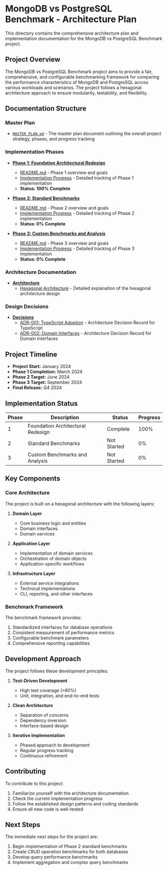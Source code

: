 # MongoDB vs PostgreSQL Benchmark - Architecture Plan

This directory contains the comprehensive architecture plan and implementation documentation for the MongoDB vs PostgreSQL Benchmark project.

## Project Overview

The MongoDB vs PostgreSQL Benchmark project aims to provide a fair, comprehensive, and configurable benchmarking framework for comparing the performance characteristics of MongoDB and PostgreSQL across various workloads and scenarios. The project follows a hexagonal architecture approach to ensure modularity, testability, and flexibility.

## Documentation Structure

### Master Plan

- [`MASTER_PLAN.md`](./MASTER_PLAN.md) - The master plan document outlining the overall project strategy, phases, and progress tracking

### Implementation Phases

- **[Phase 1: Foundation Architectural Redesign](./phase-1/)**
  - [README.md](./phase-1/README.md) - Phase 1 overview and goals
  - [Implementation Progress](./phase-1/implementation-progress.md) - Detailed tracking of Phase 1 implementation
  - **Status: 100% Complete**

- **[Phase 2: Standard Benchmarks](./phase-2/)**
  - [README.md](./phase-2/README.md) - Phase 2 overview and goals
  - [Implementation Progress](./phase-2/implementation-progress.md) - Detailed tracking of Phase 2 implementation
  - **Status: 0% Complete**

- **[Phase 3: Custom Benchmarks and Analysis](./phase-3/)**
  - [README.md](./phase-3/README.md) - Phase 3 overview and goals
  - [Implementation Progress](./phase-3/implementation-progress.md) - Detailed tracking of Phase 3 implementation
  - **Status: 0% Complete**

### Architecture Documentation

- **[Architecture](./architecture/)**
  - [Hexagonal Architecture](./architecture/hexagonal-architecture.md) - Detailed explanation of the hexagonal architecture design

### Design Decisions

- **[Decisions](./decisions/)**
  - [ADR-001: TypeScript Adoption](./decisions/adr-001-typescript-adoption.md) - Architecture Decision Record for TypeScript
  - [ADR-002: Domain Interfaces](./decisions/adr-002-domain-interfaces.md) - Architecture Decision Record for Domain Interfaces

## Project Timeline

- **Project Start:** January 2024
- **Phase 1 Completion:** March 2024
- **Phase 2 Target:** June 2024
- **Phase 3 Target:** September 2024
- **Final Release:** Q4 2024

## Implementation Status

| Phase | Description | Status | Progress |
|-------|-------------|--------|----------|
| 1 | Foundation Architectural Redesign | Complete | 100% |
| 2 | Standard Benchmarks | Not Started | 0% |
| 3 | Custom Benchmarks and Analysis | Not Started | 0% |

## Key Components

### Core Architecture

The project is built on a hexagonal architecture with the following layers:

1. **Domain Layer**
   - Core business logic and entities
   - Domain interfaces
   - Domain services

2. **Application Layer**
   - Implementation of domain services
   - Orchestration of domain objects
   - Application-specific workflows

3. **Infrastructure Layer**
   - External service integrations
   - Technical implementations
   - CLI, reporting, and other interfaces

### Benchmark Framework

The benchmark framework provides:

1. Standardized interfaces for database operations
2. Consistent measurement of performance metrics
3. Configurable benchmark parameters
4. Comprehensive reporting capabilities

## Development Approach

The project follows these development principles:

1. **Test-Driven Development**
   - High test coverage (>80%)
   - Unit, integration, and end-to-end tests

2. **Clean Architecture**
   - Separation of concerns
   - Dependency inversion
   - Interface-based design

3. **Iterative Implementation**
   - Phased approach to development
   - Regular progress tracking
   - Continuous refinement

## Contributing

To contribute to this project:

1. Familiarize yourself with the architecture documentation
2. Check the current implementation progress
3. Follow the established design patterns and coding standards
4. Ensure all new code is well-tested

## Next Steps

The immediate next steps for the project are:

1. Begin implementation of Phase 2 standard benchmarks
2. Create CRUD operation benchmarks for both databases
3. Develop query performance benchmarks
4. Implement aggregation and complex query benchmarks 